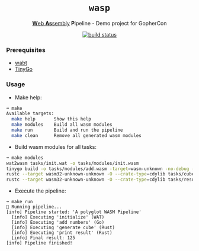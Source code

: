 <div align="center">
  <h1><code>wasp</code></h1>

  <p>
    <a href="https://webassembly.org/"><strong>W</strong>eb <strong>As</strong>sembly</a> <strong>P</strong>ipeline - Demo project for GopherCon
  </p>

  <p>
    <a href="https://github.com/gauravgahlot/whisk/actions?query=workflow%3ACI"><img src="https://github.com/gauravgahlot/whisk/actions/workflows/ci.yaml/badge.svg" alt="build status" /></a>
    <!-- <a href="https://docs.rs/whisk"><img src="https://docs.rs/whisk/badge.svg" alt="Documentation Status" /></a> -->
  </p>
</div>

### Prerequisites

- [wabt](https://github.com/WebAssembly/wabt)
- [TinyGo](https://tinygo.org/)

### Usage

- Make help:

```sh
➜ make
Available targets:
  make help       Show this help
  make modules    Build all wasm modules
  make run        Build and run the pipeline
  make clean      Remove all generated wasm modules
```

- Build wasm modules for all tasks:

```sh
➜ make modules
wat2wasm tasks/init.wat -o tasks/modules/init.wasm
tinygo build -o tasks/modules/add.wasm -target=wasm-unknown -no-debug -opt=z tasks/add.go
rustc --target wasm32-unknown-unknown -O --crate-type=cdylib tasks/cube.rs -o tasks/modules/cube.wasm
rustc --target wasm32-unknown-unknown -O --crate-type=cdylib tasks/result.rs -o tasks/modules/result.wasm
```

- Execute the pipeline:

```
➜ make run
🚀 Running pipeline...
[info] Pipeline started: 'A polyglot WASM Pipeline'
  [info] Executing 'initialize' (WAT)
  [info] Executing 'add numbers' (Go)
  [info] Executing 'generate cube' (Rust)
  [info] Executing 'print result' (Rust)
  [info] Final result: 125
[info] Pipeline finished!
```
